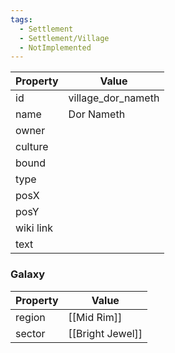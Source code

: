 ```yaml
---
tags:
  - Settlement
  - Settlement/Village
  - NotImplemented
---
```


| Property  | Value              |
| --------- | ------------------ |
| id        | village_dor_nameth |
| name      | Dor Nameth         |
| owner     |                    |
| culture   |                    |
| bound     |                    |
| type      |                    |
| posX      |                    |
| posY      |                    |
| wiki link |                    |
| text      |                    |

### Galaxy
| Property | Value            |
| -------- | ---------------- |
| region   | [[Mid Rim]]      |
| sector   | [[Bright Jewel]] |
